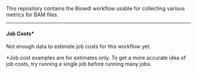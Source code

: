 This repository contains the Biowdl workflow usable for collecting various metrics for BAM files.

---
#### Job Costs*
Not enough data to estimate job costs for this workflow yet.

*Job cost examples are for estimates only. To get a more accurate idea of job costs, try running a single job before running many jobs.